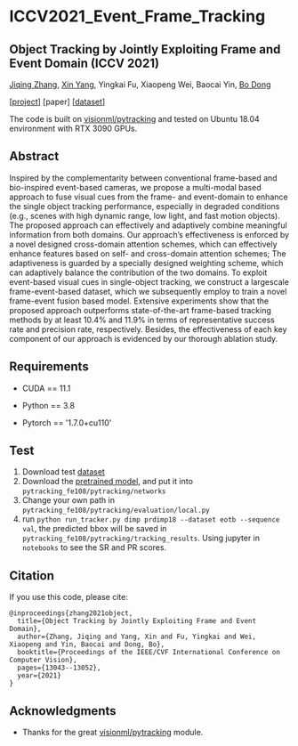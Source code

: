 # ICCV2021_Event_Frame_Tracking

## Object Tracking by Jointly Exploiting Frame and Event Domain (ICCV 2021)

[Jiqing Zhang](https://zhangjiqing.com), [Xin Yang](https://xinyangdut.github.io/), Yingkai Fu, Xiaopeng Wei, Baocai Yin, [Bo Dong](https://dongshuhao.github.io/)

[[project](https://zhangjiqing.com/publication/object-tracking-by-jointly-exploiting-frame-and-event-domain-iccv-2021/)] [paper] [[dataset](https://zhangjiqing.com/dataset/)]

The code is built on [visionml/pytracking](https://github.com/visionml/pytracking)  and tested on Ubuntu 18.04 environment with RTX 3090 GPUs.

## Abstract

Inspired by the complementarity between conventional frame-based and bio-inspired event-based cameras, we propose a multi-modal based approach to fuse visual cues from the frame- and event-domain to enhance the single object tracking performance, especially in degraded conditions (e.g., scenes with high dynamic range, low light, and fast motion objects). The proposed approach can effectively and adaptively combine meaningful information from both domains. Our approach’s effectiveness is enforced by a novel designed cross-domain attention schemes, which can effectively enhance features based on self- and cross-domain attention schemes; The adaptiveness is guarded by a specially designed weighting scheme, which can adaptively balance the contribution of the two domains. To exploit event-based visual cues in single-object tracking, we construct a largescale frame-event-based dataset, which we subsequently employ to train a novel frame-event fusion based model. Extensive experiments show that the proposed approach outperforms state-of-the-art frame-based tracking methods by at least 10.4% and 11.9% in terms of representative success rate and precision rate, respectively. Besides, the effectiveness of each key component of our approach is evidenced by our thorough ablation study.

## Requirements

* CUDA == 11.1

* Python == 3.8
 
* Pytorch == '1.7.0+cu110'

## Test
1. Download test [dataset](https://zhangjiqing.com/dataset/)
2. Download the [pretrained model](https://1drv.ms/u/s!AoopRFuuZ7xogQf98JG4QgcxA08y?e=fVp2EM), and put it into ``` pytracking_fe108/pytracking/networks ```
3. Change your own path in ``` pytracking_fe108/pytracking/evaluation/local.py ```
4. run ``` python run_tracker.py dimp prdimp18 --dataset eotb --sequence val ```, the predicted bbox will be saved in ``` pytracking_fe108/pytracking/tracking_results ```. Using jupyter in ```notebooks``` to see the SR and PR scores.

## Citation
If you use this code, please cite:

```
@inproceedings{zhang2021object,
  title={Object Tracking by Jointly Exploiting Frame and Event Domain},
  author={Zhang, Jiqing and Yang, Xin and Fu, Yingkai and Wei, Xiaopeng and Yin, Baocai and Dong, Bo},
  booktitle={Proceedings of the IEEE/CVF International Conference on Computer Vision},
  pages={13043--13052},
  year={2021}
}
```

## Acknowledgments
* Thanks for the great [visionml/pytracking](https://github.com/visionml/pytracking) module.
